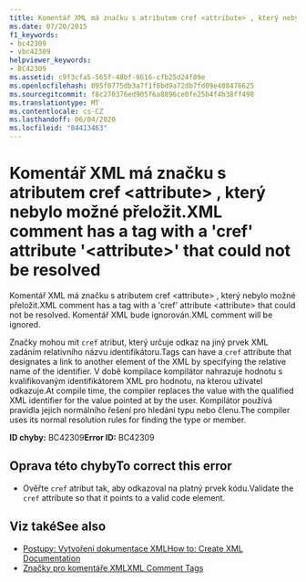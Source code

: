 ```yaml
---
title: Komentář XML má značku s atributem cref <attribute> , který nebylo možné přeložit.
ms.date: 07/20/2015
f1_keywords:
- bc42309
- vbc42309
helpviewer_keywords:
- BC42309
ms.assetid: c9f3cfa5-565f-48bf-8616-cfb25d24f89e
ms.openlocfilehash: 095f0775db3a7f1f8bd9a72db7fd09e408476625
ms.sourcegitcommit: f8c270376ed905f6a8896ce0fe25b4f4b38ff498
ms.translationtype: MT
ms.contentlocale: cs-CZ
ms.lasthandoff: 06/04/2020
ms.locfileid: "84413463"
---
```

# <a name="xml-comment-has-a-tag-with-a-cref-attribute-attribute-that-could-not-be-resolved"></a><span data-ttu-id="a2264-102">Komentář XML má značku s atributem cref \<attribute> , který nebylo možné přeložit.</span><span class="sxs-lookup"><span data-stu-id="a2264-102">XML comment has a tag with a 'cref' attribute '\<attribute>' that could not be resolved</span></span>
<span data-ttu-id="a2264-103">Komentář XML má značku s atributem cref \<attribute> , který nebylo možné přeložit.</span><span class="sxs-lookup"><span data-stu-id="a2264-103">XML comment has a tag with a 'cref' attribute \<attribute> that could not be resolved.</span></span> <span data-ttu-id="a2264-104">Komentář XML bude ignorován.</span><span class="sxs-lookup"><span data-stu-id="a2264-104">XML comment will be ignored.</span></span>  
  
 <span data-ttu-id="a2264-105">Značky mohou mít `cref` atribut, který určuje odkaz na jiný prvek XML zadáním relativního názvu identifikátoru.</span><span class="sxs-lookup"><span data-stu-id="a2264-105">Tags can have a `cref` attribute that designates a link to another element of the XML by specifying the relative name of the identifier.</span></span> <span data-ttu-id="a2264-106">V době kompilace kompilátor nahrazuje hodnotu s kvalifikovaným identifikátorem XML pro hodnotu, na kterou uživatel odkazuje.</span><span class="sxs-lookup"><span data-stu-id="a2264-106">At compile time, the compiler replaces the value with the qualified XML identifier for the value pointed at by the user.</span></span> <span data-ttu-id="a2264-107">Kompilátor používá pravidla jejich normálního řešení pro hledání typu nebo členu.</span><span class="sxs-lookup"><span data-stu-id="a2264-107">The compiler uses its normal resolution rules for finding the type or member.</span></span>  
  
 <span data-ttu-id="a2264-108">**ID chyby:** BC42309</span><span class="sxs-lookup"><span data-stu-id="a2264-108">**Error ID:** BC42309</span></span>  
  
## <a name="to-correct-this-error"></a><span data-ttu-id="a2264-109">Oprava této chyby</span><span class="sxs-lookup"><span data-stu-id="a2264-109">To correct this error</span></span>  
  
- <span data-ttu-id="a2264-110">Ověřte `cref` atribut tak, aby odkazoval na platný prvek kódu.</span><span class="sxs-lookup"><span data-stu-id="a2264-110">Validate the `cref` attribute so that it points to a valid code element.</span></span>  
  
## <a name="see-also"></a><span data-ttu-id="a2264-111">Viz také</span><span class="sxs-lookup"><span data-stu-id="a2264-111">See also</span></span>

- [<span data-ttu-id="a2264-112">Postupy: Vytvoření dokumentace XML</span><span class="sxs-lookup"><span data-stu-id="a2264-112">How to: Create XML Documentation</span></span>](../programming-guide/program-structure/how-to-create-xml-documentation.md)
- [<span data-ttu-id="a2264-113">Značky pro komentáře XML</span><span class="sxs-lookup"><span data-stu-id="a2264-113">XML Comment Tags</span></span>](../language-reference/xmldoc/index.md)
